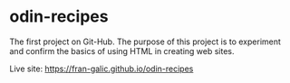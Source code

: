 # odin-recipes
The first project on Git-Hub. The purpose of this project is to experiment and confirm the basics of using HTML in creating web sites.

Live site: https://fran-galic.github.io/odin-recipes

